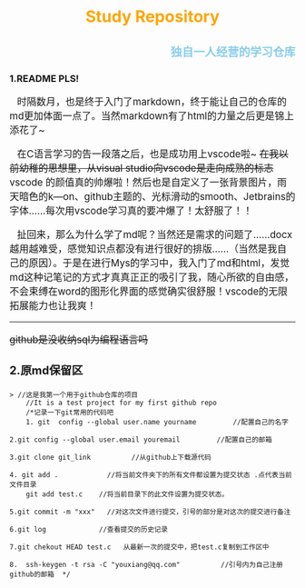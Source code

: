 # <span style="color:orange"><center>Study Repository</center></span>
## <div style="text-align:right;color:SkyBlue;font-size:20px">独自一人经营的学习仓库</div>

### 1.README PLS!
<div style="font-size:17px">

&ensp; 时隔数月，也是终于入门了markdown，终于能让自己的仓库的md更加体面一点了。当然markdown有了html的力量之后更是锦上添花了~   

&ensp; 在C语言学习的告一段落之后，也是成功用上vscode啦~ ~~在我以前幼稚的思想里，从visual studio向vscode是走向成熟的标志~~vscode 的颜值真的帅爆啦！然后也是自定义了一张背景图片，雨天暗色的k—on、github主题的、光标滑动的smooth、Jetbrains的字体……每次用vscode学习真的要冲爆了！太舒服了！！   

&ensp; 扯回来，那么为什么学了md呢？当然还是需求的问题了……docx越用越难受，感觉知识点都没有进行很好的排版……（当然是我自己的原因）。于是在进行Mys的学习中，我入门了md和html，发觉md这种记笔记的方式才真真正正的吸引了我，随心所欲的自由感，不会束缚在word的图形化界面的感觉确实很舒服！vscode的无限拓展能力也让我爽！
*** 
~~github是没收纳sql为编程语言吗~~

### 2.原md保留区


</div>


    > //这是我第一个用于github仓库的项目
        //It is a test project for my first github repo 
        /*记录一下git常用的代码吧
        1. git  config --global user.name yourname         //配置自己的名字
    
    2.git config --global user.email youremail         //配置自己的邮箱
    
    3.git clone git_link          //从github上下载源代码
    
    4. git add .            //将当前文件夹下的所有文件都设置为提交状态 .点代表当前文件目录
        git add test.c    //将当前目录下的此文件设置为提交状态。
    
    5.git commit -m "xxx"   //对这次文件进行提交，引号的部分是对这次的提交进行备注
    
    6.git log             //查看提交的历史记录
    
    7.git chekout HEAD test.c   从最新一次的提交中，把test.c复制到工作区中   
    
    8.  ssh-keygen -t rsa -C "youxiang@qq.com"          //引号内为自己注册github的邮箱  */
